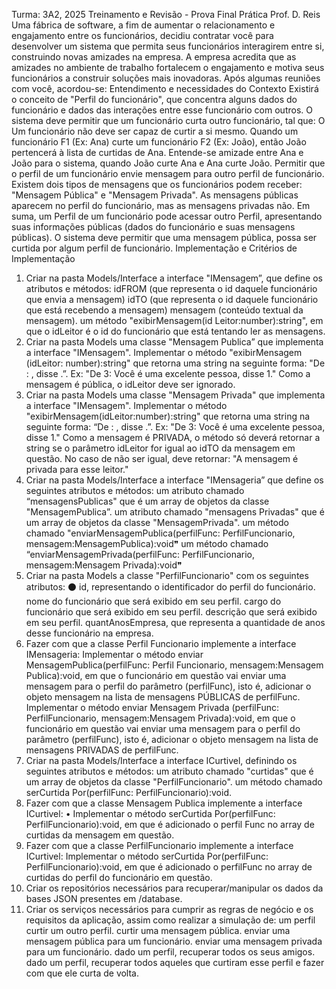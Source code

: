 Turma: 3A2, 2025
Treinamento e Revisão - Prova Final Prática
Prof. D. Reis
Uma fábrica de software, a fim de aumentar o relacionamento e engajamento entre os funcionários, decidiu contratar você para desenvolver um sistema que permita seus funcionários interagirem entre si, construindo novas amizades na empresa. A empresa acredita que as amizades no ambiente de trabalho fortalecem o engajamento e motiva seus funcionários a construir soluções mais inovadoras. Após algumas reuniões com você, acordou-se:
Entendimento e necessidades do Contexto
Existirá o conceito de "Perfil do funcionário", que concentra alguns dados do funcionário e dados das interações entre esse funcionário com outros.
O sistema deve permitir que um funcionário curta outro funcionário, tal que:
O
Um funcionário não deve ser capaz de curtir a si mesmo.
Quando um funcionário F1 (Ex: Ana) curte um funcionário F2 (Ex: João), então João pertencerá à lista de curtidas de Ana.
Entende-se amizade entre Ana e João para o sistema, quando João curte Ana e Ana curte João.
Permitir que o perfil de um funcionário envie mensagem para outro perfil de funcionário. Existem dois tipos de mensagens que os funcionários podem receber: "Mensagem Pública" e "Mensagem Privada". As mensagens públicas aparecem no perfil do funcionário, mas as mensagens privadas não. Em suma, um Perfil de um funcionário pode acessar outro Perfil, apresentando suas informações públicas (dados do funcionário e suas mensagens públicas).
O sistema deve permitir que uma mensagem pública, possa ser curtida por algum perfil de funcionário.
Implementação e Critérios de Implementação
1) Criar na pasta Models/Interface a interface "IMensagem”, que define os atributos e
   métodos:
   idFROM (que representa o id daquele funcionário que envia a mensagem) idTO (que representa o id daquele funcionário que está recebendo a mensagem)
   mensagem (conteúdo textual da mensagem).
   um método "exibirMensagem(id Leitor:number):string", em que o idLeitor é o id do funcionário que está tentando ler as mensagens.
2) Criar na pasta Models uma classe "Mensagem Publica” que implementa a interface
   "IMensagem".
   Implementar o método "exibirMensagem (idLeitor: number):string" que retorna uma string na seguinte forma: "De <idTO>: <mensagem>, disse <idFROM>.”. Ex: "De 3: Você é uma excelente pessoa, disse 1." Como a mensagem é pública, o idLeitor deve ser ignorado.
3) Criar na pasta Models uma classe "Mensagem Privada" que implementa a interface
   "IMensagem".
   Implementar o método "exibirMensagem(idLeitor:number):string" que retorna uma string na seguinte forma: “De <idTO>: <mensagem>, disse <idFROM>.”. Ex: "De 3: Você é uma excelente pessoa, disse 1." Como a mensagem é PRIVADA, o método só deverá retornar a string se o parâmetro idLeitor for igual ao idTO da mensagem em questão. No caso de não ser igual, deve retornar: "A mensagem é privada para esse leitor."
4) Criar na pasta Models/Interface a interface "IMensageria” que define os seguintes
   atributos e métodos:
   um atributo chamado “mensagensPublicas" que é um array de objetos da classe "MensagemPublica”.
   um atributo chamado "mensagens Privadas" que é um array de objetos da classe "MensagemPrivada".
   um método chamado "enviarMensagemPublica(perfilFunc: PerfilFuncionario, mensagem:MensagemPublica):void❞
   um método chamado “enviarMensagemPrivada(perfilFunc: PerfilFuncionario, mensagem:Mensagem Privada):void❞
5) Criar na pasta Models a classe "PerfilFuncionario" com os seguintes atributos:
   ⚫ id, representando o identificador do perfil do funcionário.
   nome do funcionário que será exibido em seu perfil. cargo do funcionário que será exibido em seu perfil. descrição que será exibido em seu perfil.
   quantAnosEmpresa, que representa a quantidade de anos desse funcionário na empresa.
6) Fazer com que a classe Perfil Funcionario implemente a interface IMensageria:
   Implementar o método enviar MensagemPublica(perfilFunc: Perfil Funcionario, mensagem:Mensagem Publica):void, em que o funcionário em questão vai enviar uma mensagem para o perfil do parâmetro (perfilFunc), isto é, adicionar o objeto mensagem na lista de mensagens PÚBLICAS de perfilFunc.
   Implementar o método enviar Mensagem Privada (perfilFunc: PerfilFuncionario, mensagem:Mensagem Privada):void, em que o funcionário em questão vai enviar uma mensagem para o perfil do parâmetro (perfilFunc), isto é, adicionar o objeto mensagem na lista de mensagens PRIVADAS de perfilFunc.
7) Criar na pasta Models/Interface a interface ICurtivel, definindo os seguintes atributos
   e métodos:
   um atributo chamado "curtidas" que é um array de objetos da classe "PerfilFuncionario".
   um método chamado serCurtida Por(perfilFunc: PerfilFuncionario):void.
8) Fazer com que a classe Mensagem Publica implemente a interface ICurtivel:
   • Implementar o método serCurtida Por(perfilFunc: PerfilFuncionario):void, em que é adicionado o perfil Func no array de curtidas da mensagem em questão.
9) Fazer com que a classe PerfilFuncionario implemente a interface ICurtivel:
   Implementar o método serCurtida Por(perfilFunc: PerfilFuncionario):void, em que é adicionado o perfilFunc no array de curtidas do perfil do funcionário em questão.
10) Criar os repositórios necessários para recuperar/manipular os dados da bases JSON
    presentes em /database.
11) Criar os serviços necessários para cumprir as regras de negócio e os requisitos da
    aplicação, assim como realizar a simulação de:
    um perfil curtir um outro perfil.
    curtir uma mensagem pública.
    enviar uma mensagem pública para um funcionário.
    enviar uma mensagem privada para um funcionário.
    dado um perfil, recuperar todos os seus amigos.
    dado um perfil, recuperar todos aqueles que curtiram esse perfil e fazer com que ele curta de volta. 
